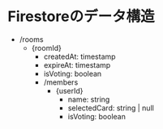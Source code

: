 # Firestoreのデータ構造

- /rooms
  - {roomId}
    - createdAt: timestamp
    - expireAt: timestamp
    - isVoting: boolean
    - /members
      - {userId}
        - name: string
        - selectedCard: string | null
        - isVoting: boolean
